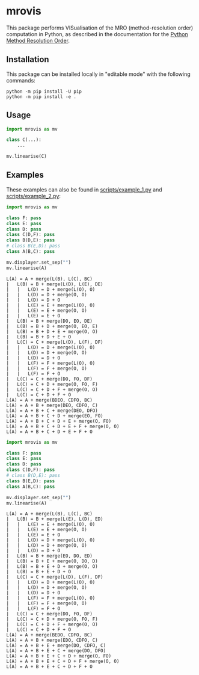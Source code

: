 # mrovis

This package performs VISualisation of the MRO (method-resolution order) computation in Python, as described in the documentation for the [Python Method Resolution Order](https://docs.python.org/3/howto/mro.html).

## Installation

This package can be installed locally in "editable mode" with the following commands:

```
python -m pip install -U pip
python -m pip install -e .
```

## Usage

```python
import mrovis as mv

class C(...):
    ...

mv.linearise(C)
```

## Examples

These examples can also be found in [scripts/example_1.py](scripts/example_1.py) and [scripts/example_2.py](scripts/example_2.py):

```python
import mrovis as mv

class F: pass
class E: pass
class D: pass
class C(D,F): pass
class B(D,E): pass
# class B(E,D): pass
class A(B,C): pass

mv.displayer.set_sep("")
mv.linearise(A)
```

```
L(A) = A + merge(L(B), L(C), BC)
|   L(B) = B + merge(L(D), L(E), DE)
|   |   L(D) = D + merge(L(O), O)
|   |   L(D) = D + merge(O, O)
|   |   L(D) = D + O
|   |   L(E) = E + merge(L(O), O)
|   |   L(E) = E + merge(O, O)
|   |   L(E) = E + O
|   L(B) = B + merge(DO, EO, DE)
|   L(B) = B + D + merge(O, EO, E)
|   L(B) = B + D + E + merge(O, O)
|   L(B) = B + D + E + O
|   L(C) = C + merge(L(D), L(F), DF)
|   |   L(D) = D + merge(L(O), O)
|   |   L(D) = D + merge(O, O)
|   |   L(D) = D + O
|   |   L(F) = F + merge(L(O), O)
|   |   L(F) = F + merge(O, O)
|   |   L(F) = F + O
|   L(C) = C + merge(DO, FO, DF)
|   L(C) = C + D + merge(O, FO, F)
|   L(C) = C + D + F + merge(O, O)
|   L(C) = C + D + F + O
L(A) = A + merge(BDEO, CDFO, BC)
L(A) = A + B + merge(DEO, CDFO, C)
L(A) = A + B + C + merge(DEO, DFO)
L(A) = A + B + C + D + merge(EO, FO)
L(A) = A + B + C + D + E + merge(O, FO)
L(A) = A + B + C + D + E + F + merge(O, O)
L(A) = A + B + C + D + E + F + O
```

```python
import mrovis as mv

class F: pass
class E: pass
class D: pass
class C(D,F): pass
# class B(D,E): pass
class B(E,D): pass
class A(B,C): pass

mv.displayer.set_sep("")
mv.linearise(A)
```

```
L(A) = A + merge(L(B), L(C), BC)
|   L(B) = B + merge(L(E), L(D), ED)
|   |   L(E) = E + merge(L(O), O)
|   |   L(E) = E + merge(O, O)
|   |   L(E) = E + O
|   |   L(D) = D + merge(L(O), O)
|   |   L(D) = D + merge(O, O)
|   |   L(D) = D + O
|   L(B) = B + merge(EO, DO, ED)
|   L(B) = B + E + merge(O, DO, D)
|   L(B) = B + E + D + merge(O, O)
|   L(B) = B + E + D + O
|   L(C) = C + merge(L(D), L(F), DF)
|   |   L(D) = D + merge(L(O), O)
|   |   L(D) = D + merge(O, O)
|   |   L(D) = D + O
|   |   L(F) = F + merge(L(O), O)
|   |   L(F) = F + merge(O, O)
|   |   L(F) = F + O
|   L(C) = C + merge(DO, FO, DF)
|   L(C) = C + D + merge(O, FO, F)
|   L(C) = C + D + F + merge(O, O)
|   L(C) = C + D + F + O
L(A) = A + merge(BEDO, CDFO, BC)
L(A) = A + B + merge(EDO, CDFO, C)
L(A) = A + B + E + merge(DO, CDFO, C)
L(A) = A + B + E + C + merge(DO, DFO)
L(A) = A + B + E + C + D + merge(O, FO)
L(A) = A + B + E + C + D + F + merge(O, O)
L(A) = A + B + E + C + D + F + O
```
